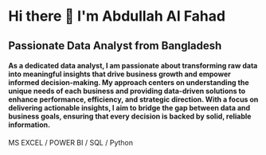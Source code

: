 # Hi there 👋 I'm  Abdullah Al Fahad
## Passionate Data Analyst from Bangladesh 

####  As a dedicated data analyst, I am passionate about transforming raw data into meaningful insights that drive business growth and empower informed decision-making. My approach centers on understanding the unique needs of each business and providing data-driven solutions to enhance performance, efficiency, and strategic direction. With a focus on delivering actionable insights, I aim to bridge the gap between data and business goals, ensuring that every decision is backed by solid, reliable information.

MS EXCEL / POWER BI / SQL / Python
